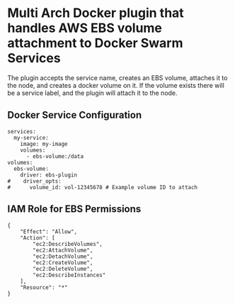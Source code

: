 # Multi Arch Docker plugin that handles AWS EBS volume attachment to Docker Swarm Services

The plugin accepts the service name, creates an EBS volume, attaches it to the node, and creates a docker volume on it.
If the volume exists there will be a service label, and the plugin will attach it to the node.

## Docker Service Configuration
```
services:
  my-service:
    image: my-image
    volumes:
      - ebs-volume:/data
volumes:
  ebs-volume:
    driver: ebs-plugin
#    driver_opts:
#      volume_id: vol-12345678 # Example volume ID to attach
```

## IAM Role for EBS Permissions
```
{
    "Effect": "Allow",
    "Action": [
        "ec2:DescribeVolumes",
        "ec2:AttachVolume",
        "ec2:DetachVolume",
        "ec2:CreateVolume",
        "ec2:DeleteVolume",
        "ec2:DescribeInstances"
    ],
    "Resource": "*"
}
```
